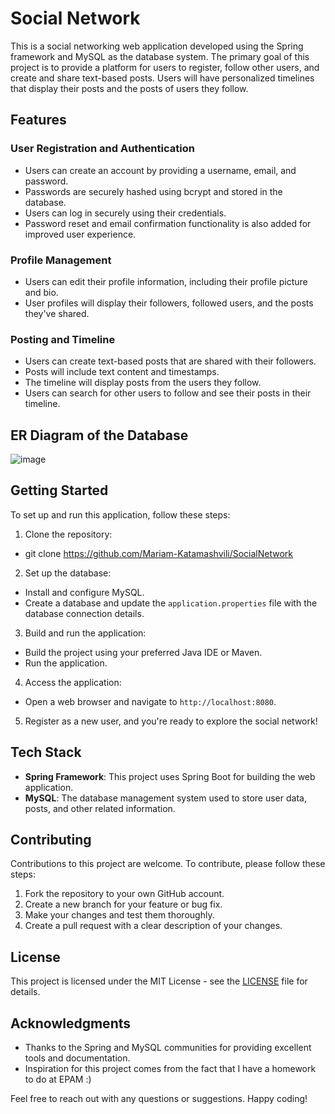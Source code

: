 # Social Network

This is a social networking web application developed using the Spring framework and MySQL as the database system. The primary goal of this project is to provide a platform for users to register, follow other users, and create and share text-based posts. Users will have personalized timelines that display their posts and the posts of users they follow.

## Features

### User Registration and Authentication

- Users can create an account by providing a username, email, and password.
- Passwords are securely hashed using bcrypt and stored in the database.
- Users can log in securely using their credentials.
- Password reset and email confirmation functionality is also added for improved user experience.

### Profile Management

- Users can edit their profile information, including their profile picture and bio.
- User profiles will display their followers, followed users, and the posts they've shared.

### Posting and Timeline

- Users can create text-based posts that are shared with their followers.
- Posts will include text content and timestamps.
- The timeline will display posts from the users they follow.
- Users can search for other users to follow and see their posts in their timeline.

## ER Diagram of the Database

![image](https://github.com/Mariam-Katamashvili/SocialNetwork/assets/127763064/47c5e800-b278-4ea9-884c-f64d995b9a00)


## Getting Started

To set up and run this application, follow these steps:

1. Clone the repository: 
- git clone https://github.com/Mariam-Katamashvili/SocialNetwork
 
2. Set up the database:
- Install and configure MySQL.
- Create a database and update the `application.properties` file with the database connection details.

3. Build and run the application:
- Build the project using your preferred Java IDE or Maven.
- Run the application.

4. Access the application:
- Open a web browser and navigate to `http://localhost:8080`.

5. Register as a new user, and you're ready to explore the social network!

## Tech Stack

- **Spring Framework**: This project uses Spring Boot for building the web application.
- **MySQL**: The database management system used to store user data, posts, and other related information.

## Contributing

Contributions to this project are welcome. To contribute, please follow these steps:

1. Fork the repository to your own GitHub account.
2. Create a new branch for your feature or bug fix.
3. Make your changes and test them thoroughly.
4. Create a pull request with a clear description of your changes.

## License

This project is licensed under the MIT License - see the [LICENSE](LICENSE) file for details.

## Acknowledgments

- Thanks to the Spring and MySQL communities for providing excellent tools and documentation.
- Inspiration for this project comes from the fact that I have a homework to do at EPAM :)

Feel free to reach out with any questions or suggestions. Happy coding!
